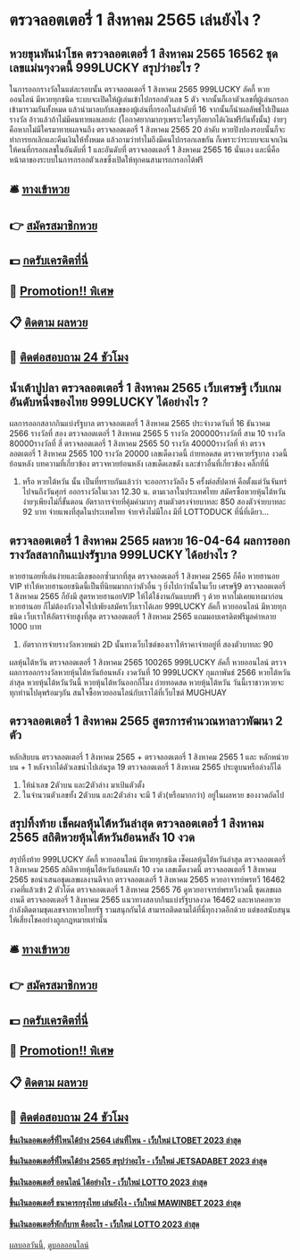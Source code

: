# ตรวจลอตเตอรี่ 1 สิงหาคม 2565 เล่นยังไง ?
## หวยขุนพันนำโชค ตรวจลอตเตอรี่ 1 สิงหาคม 2565 16562 ชุดเลขแม่นๆงวดนี้ 999LUCKY สรุปว่าอะไร ?
ในการออกรางวัลในแต่ละรอบนั้น ตรวจลอตเตอรี่ 1 สิงหาคม 2565 999LUCKY ลัคกี้ หวยออนไลน์ มีหวยทุกชนิด ระบบจะเปิดให้ผู้เล่นเข้าไปกรอกตัวเลข 5 ตัว จากนั้นก็เอาตัวเลขที่ผู้เล่นกรอกเข้ามารวมกันทั้งหมด แล้วนำมาลบกับเลขของผู้เล่นที่กรอกในลำดับที่ 16 จากนั้นก็นำผลลัพธ์ไปเป็นผลรางวัล
อ้าวแล้วถ้าไม่มีคนทายผลเลยล่ะ (โอกาศยากมากๆเพราะใครๆก็อยากได้เงินฟรีกันทั้งนั้น)
ง่ายๆคือหากไม่มีใครมาทายผลจนถึง ตรวจลอตเตอรี่ 1 สิงหาคม 2565 20 ลำดับ หวยปิงปองรอบนั้นก็จะทำการยกเลิกและคืนเงินให้ทั้งหมด
แล้วถามว่าทำไมถึงมีคนไปกรอกเลขกัน ก็เพราะว่าระบบจะแจกเงินให้คนที่กรอกเลขในอันดับที่ 1 และอันดับที่ ตรวจลอตเตอรี่ 1 สิงหาคม 2565 16 นั่นเอง
และนี่คือหน้าตาของระบบในการกรอกตัวเลขซึ่งเปิดให้ทุกคนสามารถกรอกได้ฟรี

## 🛎 [ทางเข้าหวย](https://bit.ly/3BG5bNw)
## 👉 [สมัครสมาชิกหวย](https://bit.ly/3BG5bNw)
## 💵 [กดรับเครดิตที่นี่](https://bit.ly/3C3mvgS)
## 👑 [Promotion!! พิเศษ](https://bit.ly/3C3mvgS)
## 📋 [ติดตาม ผลหวย](https://bit.ly/3C3mvgS)
## 📱 [ติดต่อสอบถาม 24 ชัวโมง](https://bit.ly/3C3mvgS)

## น้ำเต้าปูปลา ตรวจลอตเตอรี่ 1 สิงหาคม 2565 เว็บเศรษฐี เว็บเกมอันดับหนึ่งของไทย 999LUCKY ได้อย่างไร ?
ผลการออกสลากกินแบ่งรัฐบาล ตรวจลอตเตอรี่ 1 สิงหาคม 2565 ประจำงวดวันที่ 16 ธันวาคม 2566
รางวัลที่ สอง ตรวจลอตเตอรี่ 1 สิงหาคม 2565 5 รางวัล 200000รางวัลที่ สาม 10 รางวัล 80000รางวัลที่ สี่ ตรวจลอตเตอรี่ 1 สิงหาคม 2565 50 รางวัล 40000รางวัลที่ ห้า ตรวจลอตเตอรี่ 1 สิงหาคม 2565 100 รางวัล 20000
 เลขเด็ดงวดนี้ ถ่ายทอดสด ตรวจหวยรัฐบาล งวดนี้ ย้อนหลัง 
บทความที่เกี่ยวข้อง
ตรวจหวยย้อนหลัง เลขเด็ดเลขดัง และข่าวอื่นที่เกี่ยวข้อง คลิ๊กที่นี่
1. หรือ หวยไต้หวัน นั้น เป็นที่ทราบกันแล้วว่า จะออกรางวัลถึง 5 ครั้งต่อสัปดาห์ คือตั้งแต่วันจันทร์ไปจนถึงวันศุกร์ ออกรางวัลในเวลา 12.30 น. ตามเวลาในประเทศไทย สมัครซื้อหวยหุ้นไต้หวัน ง่ายๆเพียงไม่กี่ขั้นตอน อัตราการจ่ายที่คุ้มค่ามากๆ สามตัวตรงจ่ายบาทละ 850 สองตัวจ่ายบาทละ 92 บาท จ่ายแพงที่สุดในประเทศไทย จ่ายจริงไม่มีโกง มีที่ LOTTODUCK ที่นี่ที่เดียว…

## ตรวจลอตเตอรี่ 1 สิงหาคม 2565 ผลหวย 16-04-64 ผลการออกรางวัลสลากกินแบ่งรัฐบาล 999LUCKY ได้อย่างไร ?
หวยฮานอยที่เล่นง่ายและมีเลขออกซ้ำมากที่สุด ตรวจลอตเตอรี่ 1 สิงหาคม 2565 ก็คือ หวยฮานอย VIP ทำให้หวยฮานอยชนิดนี้เป็นที่นิยมมากกว่าตัวอื่น ๆ ยิ่งไปกว่านั้นในเว็บ เศรษฐี9 ตรวจลอตเตอรี่ 1 สิงหาคม 2565 ก็ยังมี สูตรหวยฮานอยVIP ให้ได้ใช้งานกันแบบฟรี ๆ ด้วย หากไม่เคยแทงมาก่อน หวยฮานอย ก็ไม่ต้องกังวลใจไปเพัยงสมัครเว็บเราได้เลย 999LUCKY ลัคกี้ หวยออนไลน์ มีหวยทุกชนิด เว็บเราให้อัตราจ่ายสูงที่สุด ตรวจลอตเตอรี่ 1 สิงหาคม 2565 แถมมอบเครดิตฟรีมูลค่าหลาย 1000 บาท
1. อัตราการจ่ายรางวัลหวยพม่า 2D นั้นทางเว็บไซต์ของเราให้ราคาจ่ายอยู่ที่ สองตัวบาทละ 90

ผลหุ้นไต้หวัน ตรวจลอตเตอรี่ 1 สิงหาคม 2565 100265 999LUCKY ลัคกี้ หวยออนไลน์ ตรวจผลการออกรางวัลหวยหุ้นไต้หวันย้อนหลัง งวดวันที่ 10 999LUCKY กุมภาพันธ์ 2566 หวยไต้หวันล่าสุด หวยหุ้นไต้หวันวันนี้ หวยหุ้นไต้หวันออกกี่โมง ถ่ายทอดสด หวยหุ้นไต้หวัน วันนี้เราชาวหวยจะทุกท่านไปดุพร้อมๆกัน สนใจซื้อหวยออนไลน์กับเราได้ที่เว็บไซต์ MUGHUAY

## ตรวจลอตเตอรี่ 1 สิงหาคม 2565 สูตรการคำนวณหาลาวพัฒนา 2 ตัว
หลักสิบบน ตรวจลอตเตอรี่ 1 สิงหาคม 2565 + ตรวจลอตเตอรี่ 1 สิงหาคม 2565 1 และ หลักหน่วยบน + 1
หลังจากได้ตัวเลขนำไปเล่นรูด 19 ตรวจลอตเตอรี่ 1 สิงหาคม 2565 ประตูบนหรือล่างก็ได้
1. ให้นำเลข 2ตัวบน และ2ตัวล่าง มาเป้นตัวตั้ง
2. ในจำนวนตัวเลขทั้ง 2ตัวบน และ2ตัวล่าง จะมี 1 ตัว(หรือมากกว่า) อยู่ในผลหวย ของงวดถัดไป

## สรุปทิ้งท้าย เช็คผลหุ้นไต้หวันล่าสุด ตรวจลอตเตอรี่ 1 สิงหาคม 2565 สถิติหวยหุ้นไต้หวันย้อนหลัง 10 งวด
สรุปทิ้งท้าย 999LUCKY ลัคกี้ หวยออนไลน์ มีหวยทุกชนิด เช็คผลหุ้นไต้หวันล่าสุด ตรวจลอตเตอรี่ 1 สิงหาคม 2565 สถิติหวยหุ้นไต้หวันย้อนหลัง 10 งวด เลขเด็ดงวดนี้ ตรวจลอตเตอรี่ 1 สิงหาคม 2565 ขอนำเสนอชุดเลขผลงานดีจาก ตรวจลอตเตอรี่ 1 สิงหาคม 2565 หวยอาจารย์พรทวี 16462 งวดที่แล้วเข้า 2 ตัวโต๊ด ตรวจลอตเตอรี่ 1 สิงหาคม 2565 76 ดูหวยอาจารย์พรทวีงวดนี้ ชุดเลขผลงานดี ตรวจลอตเตอรี่ 1 สิงหาคม 2565 แนวทางสลากกินแบ่งรัฐบาลงวด 16462 และหากคอหวยกำลังติดตามชุดเลขจากหวยไทยรัฐ รวมสนุกกันได้ สามารถติดตามได้ที่นี่ทุกงวดอีกด้วย แต่ขอสนับสนุนให้เสี่ยงโชคอย่างถูกกฎหมายเท่านั้น

## 🛎 [ทางเข้าหวย](https://bit.ly/3BG5bNw)
## 👉 [สมัครสมาชิกหวย](https://bit.ly/3BG5bNw)
## 💵 [กดรับเครดิตที่นี่](https://bit.ly/3C3mvgS)
## 👑 [Promotion!! พิเศษ](https://bit.ly/3C3mvgS)
## 📋 [ติดตาม ผลหวย](https://bit.ly/3C3mvgS)
## 📱 [ติดต่อสอบถาม 24 ชัวโมง](https://bit.ly/3C3mvgS)

#### [ขึ้นเงินลอตเตอรี่ที่ไหนได้บ้าง 2564 เล่นที่ไหน - เว็บใหม่ LTOBET 2023 ล่าสุด](https://atom.io/themes/ขึ้นเงินลอตเตอรี่ที่ไหนได้บ้าง%202564%20เล่นที่ไหน%20-%20เว็บใหม่%20ltobet%202023%20ล่าสุด)
#### [ขึ้นเงินลอตเตอรี่ที่ไหนได้บ้าง 2565 สรุปว่าอะไร - เว็บใหม่ JETSADABET 2023 ล่าสุด](https://atom.io/themes/ขึ้นเงินลอตเตอรี่ที่ไหนได้บ้าง%202565%20สรุปว่าอะไร%20-%20เว็บใหม่%20jetsadabet%202023%20ล่าสุด)
#### [ขึ้นเงินลอตเตอรี่ ออนไลน์ ได้อย่างไร - เว็บใหม่ LOTTO 2023 ล่าสุด](https://atom.io/themes/ขึ้นเงินลอตเตอรี่%20ออนไลน์%20ได้อย่างไร%20-%20เว็บใหม่%20lotto%202023%20ล่าสุด)
#### [ขึ้นเงินลอตเตอรี่ ธนาคารกรุงไทย เล่นยังไง - เว็บใหม่ MAWINBET 2023 ล่าสุด](https://atom.io/themes/ขึ้นเงินลอตเตอรี่%20ธนาคารกรุงไทย%20เล่นยังไง%20-%20เว็บใหม่%20mawinbet%202023%20ล่าสุด)
#### [ขึ้นเงินลอตเตอรี่หักกี่บาท คืออะไร - เว็บใหม่ LOTTO 2023 ล่าสุด](https://atom.io/themes/ขึ้นเงินลอตเตอรี่หักกี่บาท%20คืออะไร%20-%20เว็บใหม่%20lotto%202023%20ล่าสุด)

[ผลบอลวันนี้](https://siamsport.tv "ผลบอลวันนี้"), [ดูบอลออนไลน์](https://siamsport.tv/ดูบอลสด "ดูบอลออนไลน์")
